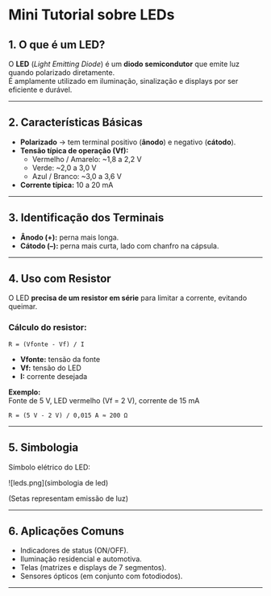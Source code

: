# Mini Tutorial sobre LEDs

## 1. O que é um LED?
O **LED** (*Light Emitting Diode*) é um **diodo semicondutor** que emite luz quando polarizado diretamente.  
É amplamente utilizado em iluminação, sinalização e displays por ser eficiente e durável.

---

## 2. Características Básicas
- **Polarizado** → tem terminal positivo (**ânodo**) e negativo (**cátodo**).  
- **Tensão típica de operação (Vf):**
  - Vermelho / Amarelo: ~1,8 a 2,2 V  
  - Verde: ~2,0 a 3,0 V  
  - Azul / Branco: ~3,0 a 3,6 V  
- **Corrente típica:** 10 a 20 mA

---

## 3. Identificação dos Terminais
- **Ânodo (+):** perna mais longa.  
- **Cátodo (–):** perna mais curta, lado com chanfro na cápsula.  

---

## 4. Uso com Resistor
O LED **precisa de um resistor em série** para limitar a corrente, evitando queimar.  

### Cálculo do resistor:
```
R = (Vfonte - Vf) / I
```

- **Vfonte:** tensão da fonte  
- **Vf:** tensão do LED  
- **I:** corrente desejada  

**Exemplo:**  
Fonte de 5 V, LED vermelho (Vf = 2 V), corrente de 15 mA  

```
R = (5 V - 2 V) / 0,015 A ≈ 200 Ω
```

---

## 5. Simbologia
Símbolo elétrico do LED:

![leds.png](simbologia de led)

(Setas representam emissão de luz)

---

## 6. Aplicações Comuns
- Indicadores de status (ON/OFF).  
- Iluminação residencial e automotiva.  
- Telas (matrizes e displays de 7 segmentos).  
- Sensores ópticos (em conjunto com fotodiodos).

---

